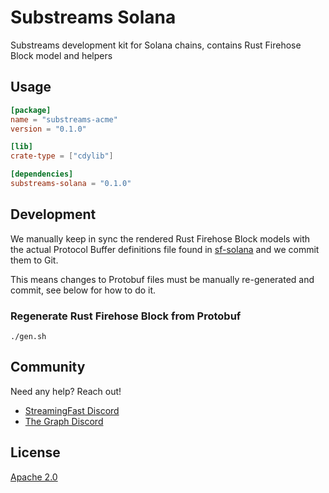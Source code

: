 # Substreams Solana

Substreams development kit for Solana chains, contains Rust Firehose Block model and helpers

## Usage

```toml
[package]
name = "substreams-acme"
version = "0.1.0"

[lib]
crate-type = ["cdylib"]

[dependencies]
substreams-solana = "0.1.0"
```

## Development

We manually keep in sync the rendered Rust Firehose Block models with the actual Protocol Buffer definitions file found in [sf-solana](https://github.com/streamingfast/sf-solana/tree/develop/proto) and we commit them to Git.

This means changes to Protobuf files must be manually re-generated and commit, see below for how to do it.

### Regenerate Rust Firehose Block from Protobuf

```
./gen.sh
```

## Community

Need any help? Reach out!

* [StreamingFast Discord](https://discord.gg/jZwqxJAvRs)
* [The Graph Discord](https://discord.gg/vtvv7FP)

## License

[Apache 2.0](LICENSE)
